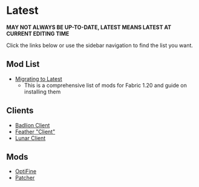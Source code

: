 # Latest

**MAY NOT ALWAYS BE UP-TO-DATE, LATEST MEANS LATEST AT CURRENT EDITING TIME**

Click the links below or use the sidebar navigation to find the list you want.

## Mod List

- [Migrating to Latest](https://alternatives.microcontrollers.dev/latest/migrating)
    - This is a comprehensive list of mods for Fabric 1.20 and guide on installing them

## Clients

- [Badlion Client](https://alternatives.microcontrollers.dev/latest/badlion)
- [Feather "Client"](https://alternatives.microcontrollers.dev/latest/feather)
- [Lunar Client](https://alternatives.microcontrollers.dev/latest/lunar)

## Mods

- [OptiFine](https://alternatives.microcontrollers.dev/latest/optifine)
- [Patcher](https://alternatives.microcontrollers.dev/latest/patcher)
